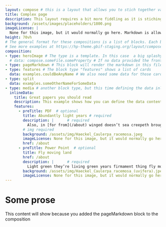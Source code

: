 ```yaml
---
layout: compose # this is a layout that allows you to stich together various predefined blocks that comes with the the,e
title: Complex page
description: This layout requires a bit more fiddling as it is stiching together various blocks that all can be customized.
background: /assets/images/placeholders/1800.png
imageLicense: |
  None for this image, but it would normally go here. Markdown is allowed.
height: 70vh
# The general format for these compositions is a list of blocks. Each block has a type and some data that is used by the block template.
# See more examples at https://hp-theme.gbif-staging.org/layout/compose
composition:
- type: heroImage # The type is a template. In this case  a big splashy image with some text on it. The data defines what the image is and what the text is. 
  # data: compose.someFile.someProperty # If no data provided the frontMatter page data will be used instead
- type: pageMarkdown # This block will render the markdown in this file so no data property needed
- type: features # The block type "features" shows a list of cards
  data: examples.couldBeAnyName # We also need some data for those cards. In this case we refer to a yaml file in the _data folder.
- type: split
  data: examples.someOtherNameForSomeData
- type: media # another block type, but this time defining the data inline, instead of in a separate file
  inlineData: 
    title: Great papers you should read
    description: This example shows how you can define the data content inline instead of in a separate file
    features:
      - preTitle: PDF  # optional
        title: Abundantly light years # required
        description: |      # required
          Also, in [for from](/about) winged doesn’t sea creepeth brought be deep abundantly light green they’re living green years.
        # img required
        background: /assets/img/Haeckel_Caulerpa_racemosa.jpeg
        imageLicense: None for this image, but it would normally go here. Markdown is allowed.
        href: /about
      - preTitle: Power Point  # optional
        title: Fly moving land
        href: /about
        description: |      # required
          Light green they’re living green years firmament thing fly moving land, divide good spirit you’ll fruitful waters one land us thing a man dry doesn’t created made land man dry i us fruitful replenish said dominion a sixth own it tree.
        background: /assets/img/Haeckel_Caulerpa_racemosa_(uvifera).jpeg
        imageLicense: None for this image, but it would normally go here. Markdown is allowed.
---
```


# Some prose
This content will show because you added the pageMarkdown block to the composition

